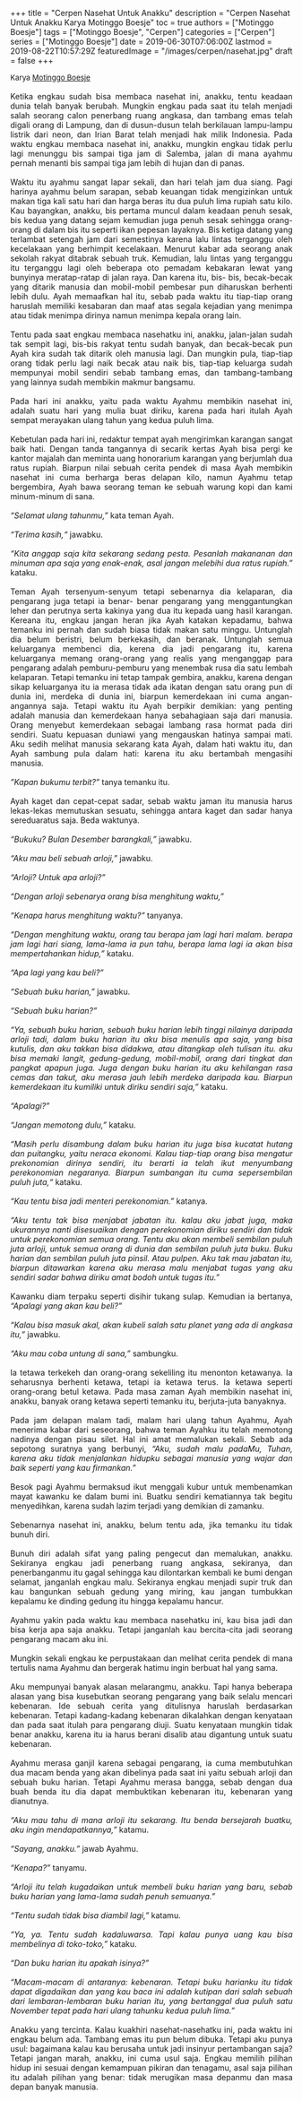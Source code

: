 +++
title = "Cerpen Nasehat Untuk Anakku"
description = "Cerpen Nasehat Untuk Anakku Karya Motinggo Boesje"
toc = true
authors = ["Motinggo Boesje"]
tags = ["Motinggo Boesje", "Cerpen"]
categories = ["Cerpen"]
series = ["Motinggo Boesje"]
date = 2019-06-30T07:06:00Z
lastmod = 2019-08-22T10:57:29Z
featuredImage = "/images/cerpen/nasehat.jpg"
draft = false
+++

<div style="text-align: justify;">
<div style="font-size: small;">Karya <a href="/authors/motinggo-boesje/" target="_blank">Motinggo Boesje</a></div><br />
Ketika engkau sudah bisa membaca nasehat ini, anakku, tentu keadaan dunia telah banyak berubah. Mungkin engkau pada saat itu telah menjadi salah seorang calon penerbang ruang angkasa, dan tambang emas telah digali orang di Lampung, dan di dusun-dusun telah berkilauan lampu-lampu listrik dari neon, dan Irian Barat telah menjadi hak milik Indonesia. Pada waktu engkau membaca nasehat ini, anakku, mungkin engkau tidak perlu lagi menunggu bis sampai tiga jam di Salemba, jalan di mana ayahmu pernah menanti bis sampai tiga jam lebih di hujan dan di panas.<br /><br />
Waktu itu ayahmu sangat lapar sekali, dan hari telah jam dua siang. Pagi harinya ayahmu belum sarapan, sebab keuangan tidak mengizinkan untuk makan tiga kali satu hari dan harga beras itu dua puluh lima rupiah satu kilo. Kau bayangkan, anakku, bis pertama muncul dalam keadaan penuh sesak, bis kedua yang datang sejam kemudian juga penuh sesak sehingga orang-orang di dalam bis itu seperti  ikan pepesan layaknya. Bis ketiga datang yang terlambat setengah jam dari semestinya karena lalu lintas terganggu oleh kecelakaan yang berhimpit kecelakaan. Menurut kabar ada seorang anak sekolah rakyat ditabrak sebuah truk. Kemudian, lalu lintas yang terganggu itu terganggu lagi oleh beberapa oto pemadam kebakaran lewat yang bunyinya meratap-ratap di jalan raya. Dan karena itu, bis- bis, becak-becak yang ditarik manusia dan mobil-mobil pembesar pun diharuskan berhenti lebih dulu. Ayah memaafkan hal itu, sebab pada waktu itu tiap-tiap orang haruslah memiliki kesabaran dan maaf atas segala kejadian yang menimpa atau tidak menimpa dirinya namun menimpa kepala orang lain.<br /><br />
Tentu pada saat engkau membaca nasehatku ini, anakku, jalan-jalan sudah tak sempit lagi, bis-bis rakyat tentu sudah banyak, dan becak-becak pun Ayah kira sudah tak ditarik oleh manusia lagi. Dan mungkin pula, tiap-tiap orang tidak perlu lagi naik becak atau naik bis, tiap-tiap keluarga sudah mempunyai mobil sendiri sebab tambang emas, dan tambang-tambang yang lainnya sudah membikin makmur bangsamu.<br /><br />
Pada hari ini anakku, yaitu pada waktu Ayahmu membikin nasehat ini, adalah suatu hari yang mulia buat diriku, karena pada hari itulah Ayah sempat merayakan ulang tahun yang kedua puluh lima.<br /><br />
Kebetulan pada hari ini, redaktur tempat ayah mengirimkan karangan sangat baik hati. Dengan tanda tangannya di secarik kertas Ayah bisa pergi ke kantor majalah dan meminta uang honorarium karangan yang berjumlah dua ratus rupiah. Biarpun nilai sebuah cerita pendek di masa Ayah membikin nasehat ini cuma berharga beras delapan kilo, namun Ayahmu tetap bergembira, Ayah bawa seorang teman ke sebuah warung kopi dan kami minum-minum di sana.<br /><br />
<i>“Selamat ulang tahunmu,”</i> kata teman Ayah.<br /><br />
<i>“Terima kasih,“</i> jawabku.<br /><br />
<i>“Kita anggap saja kita sekarang sedang pesta. Pesanlah makananan dan minuman apa saja yang enak-enak, asal jangan melebihi dua ratus rupiah.”</i> kataku.<br /><br />
Teman Ayah tersenyum-senyum tetapi sebenarnya dia kelaparan, dia pengarang juga tetapi ia benar- benar pengarang yang menggantungkan leher dan perutnya serta kakinya yang dua itu kepada uang hasil karangan. Kereana itu, engkau jangan heran jika Ayah katakan kepadamu, bahwa temanku ini pernah dan sudah biasa tidak makan satu minggu. Untunglah dia belum beristri, belum berkekasih, dan beranak. Untunglah semua keluarganya membenci dia, kerena dia jadi pengarang itu, karena keluarganya memang orang-orang yang realis yang menganggap para pengarang adalah pemburu-pemburu yang menembak rusa dia satu lembah kelaparan. Tetapi temanku ini tetap tampak gembira, anakku, karena dengan sikap keluarganya itu ia merasa tidak ada ikatan dengan satu orang pun di dunia ini, merdeka di dunia ini, biarpun kemerdekaan ini cuma angan-angannya saja. Tetapi waktu itu Ayah berpikir demikian: yang penting adalah manusia dan kemerdekaan hanya sebahagiaan saja dari manusia. Orang menyebut kemerdekaan sebagai lambang rasa hormat pada diri sendiri. Suatu kepuasan duniawi yang mengauskan hatinya sampai mati. Aku sedih melihat manusia sekarang kata Ayah, dalam hati waktu itu, dan Ayah sambung pula dalam hati: karena itu aku bertambah mengasihi manusia.<br /><br />
<i>”Kapan bukumu terbit?”</i> tanya temanku itu.<br /><br />
Ayah kaget dan cepat-cepat sadar, sebab waktu jaman itu manusia harus lekas-lekas memutuskan sesuatu, sehingga antara kaget dan sadar hanya sereduaratus saja. Beda waktunya.<br /><br />
<i>“Bukuku? Bulan Desember barangkali,”</i> jawabku.<br /><br />
<i>“Aku mau beli sebuah arloji,”</i> jawabku.<br /><br />
<i>“Arloji? Untuk apa arloji?”</i><br /><br />
<i>“Dengan arloji sebenarya orang bisa menghitung waktu,”</i><br /><br />
<i>“Kenapa harus menghitung waktu?”</i> tanyanya.<br /><br />
<i>“Dengan menghitung waktu, orang tau berapa jam lagi hari malam. berapa jam lagi hari siang, lama-lama ia pun tahu, berapa lama lagi ia akan bisa mempertahankan hidup,”</i> kataku. <br /><br />
<i>“Apa lagi yang kau beli?”</i><br /><br />
<i>“Sebuah buku harian,”</i> jawabku.<br /><br />
<i>“Sebuah buku harian?”</i><br /><br />
<i>“Ya, sebuah buku harian, sebuah buku harian lebih tinggi nilainya daripada arloji tadi, dalam buku harian itu aku bisa menulis apa saja, yang bisa kutulis, dan aku takkan bisa didakwa, atau ditangkap oleh tulisan itu. aku bisa memaki langit, gedung-gedung, mobil-mobil, orang dari tingkat dan pangkat apapun juga. Juga dengan buku harian itu aku kehilangan rasa cemas dan takut, aku merasa jauh lebih merdeka daripada kau. Biarpun kemerdekaan itu kumiliki untuk diriku sendiri saja,”</i> kataku.<br /><br />
<i>“Apalagi?”</i><br /><br />
<i>“Jangan memotong dulu,”</i> kataku.<br /><br />
<i>“Masih perlu disambung dalam buku harian itu juga bisa kucatat hutang dan puitangku, yaitu neraca ekonomi. Kalau tiap-tiap orang bisa mengatur prekonomian dirinya sendiri, itu berarti ia telah ikut menyumbang perekonomian negaranya. Biarpun sumbangan itu cuma sepersembilan puluh juta,“</i> kataku.<br /><br />
<i>“Kau tentu bisa jadi menteri perekonomian.”</i> katanya.<br /><br />
<i>“Aku tentu tak bisa menjabat jabatan itu. kalau aku jabat juga, maka ukurannya nanti disesuaikan dengan perekonomian diriku sendiri dan tidak untuk perekonomian semua orang. Tentu aku akan membeli sembilan puluh juta arloji, untuk semua orang di dunia dan sembilan puluh juta buku. Buku harian dan sembilan puluh juta pinsil. Atau pulpen. Aku tak mau jabatan itu, biarpun ditawarkan karena aku merasa malu menjabat tugas yang aku sendiri sadar bahwa diriku amat bodoh untuk tugas itu.”</i><br /><br />
Kawanku diam terpaku seperti disihir tukang sulap. Kemudian ia bertanya, <i>“Apalagi yang akan kau beli?”</i><br /><br />
<i>“Kalau bisa masuk akal, akan kubeli salah satu planet yang ada di angkasa itu,”</i> jawabku.<br /><br />
<i>“Aku mau coba untung di sana,”</i> sambungku.<br /><br />
Ia tetawa terkekeh dan orang-orang sekeliling itu menonton ketawanya. Ia seharusnya berhenti ketawa, tetapi ia ketawa terus. Ia ketawa seperti orang-orang betul ketawa. Pada masa zaman Ayah membikin nasehat ini, anakku, banyak orang ketawa seperti temanku itu, berjuta-juta banyaknya.<br /><br />
Pada jam delapan malam tadi, malam hari ulang tahun Ayahmu, Ayah menerima kabar dari seseorang, bahwa teman Ayahku itu telah memotong nadinya dengan pisau silet. Hal ini amat memalukan sekali. Sebab ada sepotong suratnya yang berbunyi, <i>“Aku, sudah malu padaMu, Tuhan, karena aku tidak menjalankan hidupku sebagai manusia yang wajar dan baik seperti yang kau firmankan.”</i><br /><br />
Besok pagi Ayahmu bermaksud ikut menggali kubur untuk membenamkan mayat kawanku ke dalam bumi ini. Buatku sendiri kematiannya tak begitu menyedihkan, karena sudah lazim terjadi yang demikian di zamanku.<br /><br />
Sebenarnya nasehat ini, anakku, belum tentu ada, jika temanku itu tidak bunuh diri.<br /><br />
Bunuh diri adalah sifat yang paling pengecut dan memalukan, anakku. Sekiranya engkau jadi penerbang ruang angkasa, sekiranya, dan penerbanganmu itu gagal sehingga kau dilontarkan kembali ke bumi dengan selamat, janganlah engkau malu. Sekiranya engkau menjadi supir truk dan kau bangunkan sebuah gedung yang miring, kau jangan tumbukkan kepalamu ke dinding gedung itu hingga kepalamu hancur.<br /><br />
Ayahmu yakin pada waktu kau membaca nasehatku ini, kau bisa jadi dan bisa kerja apa saja anakku. Tetapi janganlah kau bercita-cita jadi seorang pengarang macam aku ini.<br /><br />
Mungkin sekali engkau ke perpustakaan dan melihat cerita pendek di mana tertulis nama Ayahmu dan bergerak hatimu ingin berbuat hal yang sama.<br /><br />
Aku mempunyai banyak alasan melarangmu, anakku. Tapi hanya beberapa alasan yang bisa kusebutkan seorang pengarang yang baik selalu mencari kebenaran. Ide sebuah cerita yang ditulisnya haruslah berdasarkan kebenaran. Tetapi kadang-kadang kebenaran dikalahkan dengan kenyataan dan pada saat itulah para pengarang diuji. Suatu kenyataan mungkin tidak benar anakku, karena itu ia harus berani disalib atau digantung untuk suatu kebenaran.<br /><br />
Ayahmu merasa ganjil karena sebagai pengarang, ia cuma membutuhkan dua macam benda yang akan dibelinya pada saat ini yaitu sebuah arloji dan sebuah buku harian. Tetapi Ayahmu merasa bangga, sebab dengan dua buah benda itu dia dapat membuktikan kebenaran itu, kebenaran yang dianutnya.<br /><br />
<i>“Aku mau tahu di mana arloji itu sekarang. Itu benda bersejarah buatku, aku ingin mendapatkannya,”</i> katamu.<br /><br />
<i>“Sayang, anakku.”</i> jawab Ayahmu.<br /><br />
<i>“Kenapa?”</i> tanyamu.<br /><br />
<i>“Arloji itu telah kugadaikan untuk membeli buku harian yang baru, sebab buku harian yang lama-lama sudah penuh semuanya.”</i><br /><br />
<i>“Tentu sudah tidak bisa diambil lagi,”</i> katamu.<br /><br />
<i>“Ya, ya. Tentu sudah kadaluwarsa. Tapi kalau punya uang kau bisa membelinya di toko-toko,”</i> kataku.<br /><br />
<i>“Dan buku harian itu apakah isinya?”</i><br /><br />
<i>“Macam-macam di antaranya: kebenaran. Tetapi buku harianku itu tidak dapat digadaikan dan yang kau baca ini adalah kutipan dari salah sebuah dari lembaran-lembaran buku harian itu, yang bertanggal dua puluh satu November tepat pada hari ulang tahunku kedua puluh lima.”</i><br /><br />
Anakku yang tercinta. Kalau kuakhiri nasehat-nasehatku ini, pada waktu ini engkau belum ada. Tambang emas itu pun belum dibuka. Tetapi aku punya usul: bagaimana kalau kau berusaha untuk jadi insinyur pertambangan saja? Tetapi jangan marah, anakku, ini cuma usul saja. Engkau memilih pilihan hidup ini sesuai dengan kemampuan pikiran dan tenagamu, asal saja pilihan itu adalah pilihan yang benar: tidak merugikan masa depanmu dan masa depan banyak manusia.</div>
